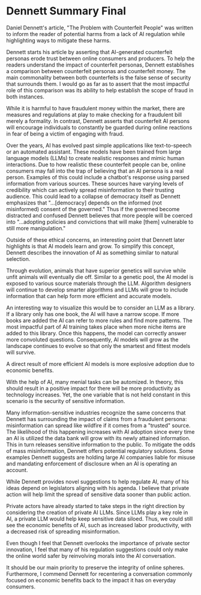 # Dennett Summary Final

Daniel Dennett's article, "The Problem with Counterfeit People" was written to inform the reader of potential harms from a lack of AI regulation while highlighting ways to mitigate these harms. 

Dennett starts his article by asserting that AI-generated counterfeit personas erode trust between online consumers and producers. To help the readers understand the impact of counterfeit personas, Dennett establishes a comparison between counterfeit personas and counterfeit money. The main commonality between both counterfeits is the false sense of security that surrounds them. I would go as far as to assert that the most impactful role of this comparison was its ability to help establish the scope of fraud in both instances.

While it is harmful to have fraudulent money within the market, there are measures and regulations at play to make checking for a fraudulent bill merely a formality. In contrast, Dennett asserts that counterfeit AI persons will encourage individuals to constantly be guarded during online reactions in fear of being a victim of engaging with fraud. 

Over the years, AI has evolved past simple applications like text-to-speech or an automated assistant. These models have been trained from large language models (LLMs) to create realistic responses and mimic human interactions. Due to how realistic these counterfeit people can be, online consumers may fall into the trap of believing that an AI persona is a real person. Examples of this could include a chatbot's response using parsed information from various sources. These sources have varying levels of credibility which can actively spread misinformation to their trusting audience. This could lead to a collapse of democracy itself as Dennett emphasizes that "...[democracy] depends on the informed (not misinformed) consent of the governed." Thus if the governed become distracted and confused Dennett believes that more people will be coerced into "...adopting policies and convictions that will make [them] vulnerable to still more manipulation." 

Outside of these ethical concerns, an interesting point that Dennett later highlights is that AI models learn and grow.  To simplify this concept, Dennett describes the innovation of AI as something similar to natural selection. 

Through evolution, animals that have superior genetics will survive while unfit animals will eventually die off. Similar to a genetic pool, the AI model is exposed to various source materials through the LLM. Algorithm designers will continue to develop smarter algorithms and LLMs will grow to include information that can help form more efficient and accurate models. 

An interesting way to visualize this would be to consider an LLM as a library. If a library only has one book, the AI will have a narrow scope. If more books are added the AI can refer to more rules and find more patterns. The most impactful part of AI training takes place when more niche items are added to this library. Once this happens, the model can correctly answer more convoluted questions. Consequently, AI models will grow as the landscape continues to evolve so that only the smartest and fittest models will survive.

A direct result of more efficient AI models is more explosive adoption due to economic benefits. 

With the help of AI, many menial tasks can be automized. In theory, this should result in a positive impact for there will be more productivity as technology increases. Yet, the one variable that is not held constant in this scenario is the security of sensitive information. 

Many information-sensitive industries recognize the same concerns that Dennett has surrounding the impact of claims from a fraudulent persona: misinformation can spread like wildfire if it comes from a "trusted" source. The likelihood of this happening increases with AI adoption since every time an AI is utilized the data bank will grow with its newly attained information. This in turn releases sensitive information to the public. To mitigate the odds of mass misinformation, Dennett offers potential regulatory solutions. Some examples Dennett suggests are holding large AI companies liable for misuse and mandating enforcement of disclosure when an AI is operating an account.

While Dennett provides novel suggestions to help regulate AI, many of his ideas depend on legislators aligning with his agenda. I believe that private action will help limit the spread of sensitive data sooner than public action. 

Private actors have already started to take steps in the right direction by considering the creation of private AI LLMs. Since LLMs play a key role in AI, a private LLM would help keep sensitive data siloed. Thus, we could still see the economic benefits of AI, such as increased labor productivity, with a decreased risk of spreading misinformation. 

Even though I feel that Dennett overlooks the importance of private sector innovation, I feel that many of his regulation suggestions could only make the online world safer by reinvolving morals into the AI conversation. 

It should be our main priority to preserve the integrity of online spheres. Furthermore, I commend Dennett for recentering a conversation commonly focused on economic benefits back to the impact it has on everyday consumers.
